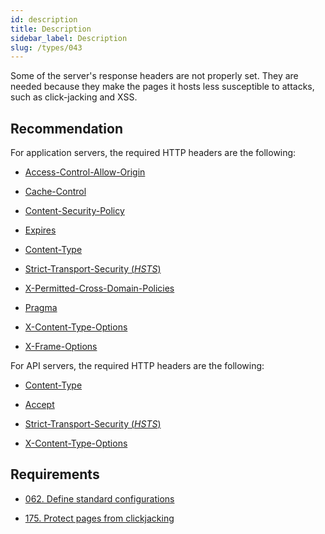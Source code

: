 ```yaml
---
id: description
title: Description
sidebar_label: Description
slug: /types/043
---
```


Some of the server's response headers are not properly set.
They are needed because they make the pages it hosts
less susceptible to attacks,
such as click-jacking and XSS.

## Recommendation

For application servers,
the required HTTP headers are the following:

* [Access-Control-Allow-Origin](https://fluidattacks.gitlab.io/asserts/fluidasserts.proto.http/?highlight=is_header_access_control_allow_origin_missing#fluidasserts.proto.http.is_header_access_control_allow_origin_missing)

* [Cache-Control](https://fluidattacks.gitlab.io/asserts/fluidasserts.proto.http/?highlight=fluidasserts%20proto%20http%20is_header_cache_control_missing#fluidasserts.proto.http.is_header_cache_control_missing)

* [Content-Security-Policy](https://fluidattacks.gitlab.io/asserts/fluidasserts.proto.http/?highlight=fluidasserts%20proto%20http%20is_header_content_security_policy_missing#fluidasserts.proto.http.is_header_content_security_policy_missing)

* [Expires](https://fluidattacks.gitlab.io/asserts/fluidasserts.proto.http/?highlight=fluidasserts%20proto%20http%20is_header_expires_missing#fluidasserts.proto.http.is_header_expires_missing)

* [Content-Type](https://fluidattacks.gitlab.io/asserts/fluidasserts.proto.http/?highlight=fluidasserts%20proto%20http%20is_header_content_type_missing#fluidasserts.proto.http.is_header_content_type_missing)

* [Strict-Transport-Security (*HSTS*)](https://fluidattacks.gitlab.io/asserts/fluidasserts.proto.http/?highlight=fluidasserts%20proto%20http%20is_header_hsts_missing#fluidasserts.proto.http.is_header_hsts_missing)

* [X-Permitted-Cross-Domain-Policies](https://fluidattacks.gitlab.io/asserts/fluidasserts.proto.http/?highlight=fluidasserts%20proto%20http%20is_header_perm_cross_dom_pol_missing#fluidasserts.proto.http.is_header_perm_cross_dom_pol_missing)

* [Pragma](https://fluidattacks.gitlab.io/asserts/fluidasserts.proto.http/?highlight=fluidasserts%20proto%20http%20is_header_pragma_missing#fluidasserts.proto.http.is_header_pragma_missing)

* [X-Content-Type-Options](https://fluidattacks.gitlab.io/asserts/fluidasserts.proto.http/?highlight=fluidasserts%20proto%20http%20is_header_x_content_type_options_missing#fluidasserts.proto.http.is_header_x_content_type_options_missing)

* [X-Frame-Options](https://fluidattacks.gitlab.io/asserts/fluidasserts.proto.http/?highlight=fluidasserts%20proto%20http%20is_header_x_frame_options_missing#fluidasserts.proto.http.is_header_x_frame_options_missing)

For API servers,
the required HTTP headers are the following:

* [Content-Type](https://fluidattacks.gitlab.io/asserts/fluidasserts.proto.rest/?highlight=fluidasserts%20proto%20rest%20is_header_content_type_missing#fluidasserts.proto.rest.is_header_content_type_missing)

* [Accept](https://fluidattacks.gitlab.io/asserts/fluidasserts.proto.rest/?highlight=fluidasserts%20proto%20rest%20accepts_insecure_accept_header#fluidasserts.proto.rest.accepts_insecure_accept_header)

* [Strict-Transport-Security (*HSTS*)](https://fluidattacks.gitlab.io/asserts/fluidasserts.proto.rest/?highlight=fluidasserts%20proto%20rest%20is_header_hsts_missing#fluidasserts.proto.rest.is_header_hsts_missing)

* [X-Content-Type-Options](https://fluidattacks.gitlab.io/asserts/fluidasserts.proto.rest/?highlight=fluidasserts%20proto%20rest%20is_header_x_content_type_options_missing#fluidasserts.proto.rest.is_header_x_content_type_options_missing)

## Requirements

- [062. Define standard configurations](/criteria/architecture/062)

- [175. Protect pages from clickjacking](/criteria/source/175)
